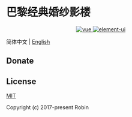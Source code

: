 # 巴黎经典婚纱影楼
<p align="center">
  <a href="https://github.com/vuejs/vue">
    <img src="https://img.shields.io/badge/vue-2.6.10-brightgreen.svg" alt="vue">
  </a>
  <a href="https://github.com/ElemeFE/element">
    <img src="https://img.shields.io/badge/element--ui-2.7.0-brightgreen.svg" alt="element-ui">
  </a>
</p>

简体中文 | [English](./README.en-UK.md)


## Donate

<!-- 如果你觉得这个项目帮助到了你，你可以帮作者买一杯果汁表示鼓励
![Alipay](./public/img/Alipay.jpg)

![WeChat](./public/img/WeChat.png) -->

## License

[MIT]()

Copyright (c) 2017-present Robin